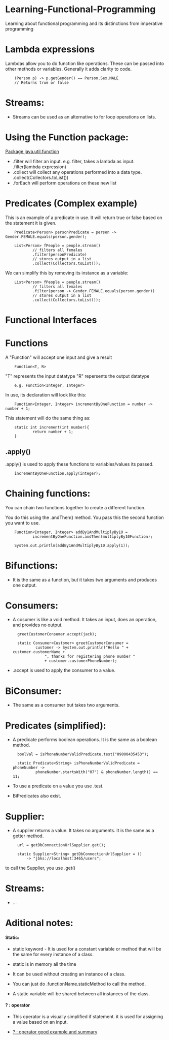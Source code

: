 # Learning-Functional-Programming
Learning about functional programming and its distinctions from imperative programming

# Lambda expressions

Lambdas allow you to do function like operations. These can be passed into other methods or variables. Generally it adds clarity to code.

        (Person p) -> p.getGender() == Person.Sex.MALE
        // Returns true or false

# Streams:
- Streams can be used as an alternative to for loop operations on lists.

# Using the **Function** package:

[Package java.util.function](https://docs.oracle.com/javase/8/docs/api/java/util/function/package-summary.html "Package java.util.function")

- .filter will filter an input. e.g. filter, takes a lambda as input.    
        .filter(lambda expression)
- .collect will collect any operations performed into a data type.
        .collect(Collectors.toList())
- .forEach will perform operations on these new list

# Predicates (Complex example)

This is an example of a predicate in use. It will return true or false based on the statement it is given.

        Predicate<Person> personPredicate = person -> Gender.FEMALE.equals(person.gender);
        
        List<Person> fPeople = people.stream()
                // filters all females
                .filter(personPredicate)
                // stores output in a list
                .collect(Collectors.toList());

We can simplify this by removing its instance as a variable:

        List<Person> fPeople = people.stream()
                // filters all females
                .filter(person -> Gender.FEMALE.equals(person.gender))
                // stores output in a list
                .collect(Collectors.toList());

# Functional Interfaces

# Functions

A "Function" will accept one input and give a result

        Function<T, R>

"T" represents the input datatype
"R" repersents the output datatype

        e.g. Function<Integer, Integer>

In use, its declaration will look like this:

        Function<Integer, Integer> incrementByOneFunction = number -> number + 1;

This statement will do the same thing as:

        static int increment(int number){
                return number + 1;
        }

## .apply()

.apply() is used to apply these functions to variables/values its passed.

        incrementByOneFunction.apply(integer);

# Chaining functions:

You can chain two functions together to create a different function.

You do this using the .andThen() method. You pass this the second function you want to use.

        Function<Integer, Integer> addBy1AndMultiplyBy10 = 
                incrementByOneFunction.andThen(multiplyBy10Function);

        System.out.println(addBy1AndMultiplyBy10.apply(1));

# Bifunctions:

- It is the same as a function, but it takes two arguments and produces one output.

# Consumers:

- A cosumer is like a void method. It takes an input, does an operation, and provides no output.

        greetCustomerConsumer.accept(jack);

        static Consumer<Customer> greetCustomerConsumer = 
                customer -> System.out.println("Hello " + customer.customerName +
                    ", thanks for registering phone number "
                    + customer.customerPhoneNumber);

- .accept is used to apply the consumer to a value.

# BiConsumer:

- The same as a consumer but takes two arguments.

# Predicates (simplified):

- A predicate performs boolean operations. It is the same as a boolean method.

        boolVal = isPhoneNumberValidPredicate.test("09000435453");
        
        static Predicate<String> isPhoneNumberValidPredicate = phoneNumber ->
                phoneNumber.startsWith("07") & phoneNumber.length() == 11;

- To use a predicate on a value you use .test.

- BiPredicates also exist.

# Supplier:

- A supplier returns a value. It takes no arguments. It is the same as a getter method.

        url = getDbConnectionUrlSupplier.get();

        static Supplier<String> getDbConnectionUrlSupplier = ()
            -> "jbks://localhost:3465/users";

to call the Supplier, you use .get()

# Streams:

- ...

# Aditional notes:

#### Static:

- static keyword - It is used for a constant variable or method that will be the same for every instance of a class.

- static is in memory all the time

- It can be used without creating an instance of a class.

- You can just do .functionName.staticMethod to call the method.

- A static variable will be shared between all instances of the class.

#### ? : operator

- This operator is a visually simplified if statement. it is used for assigning a value based on an input.

- [? : operator good example and summary](http://www.cafeaulait.org/course/week2/43.html "? : operator")